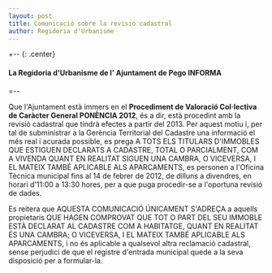 ```yaml
---
layout: post
title: Comunicació sobre la revisió cadastral
author: Regidoria d'Urbanisme
---
```

+-- {: .center}
#### La Regidoria d'Urbanisme de l' Ajuntament de Pego INFORMA 
=--

Que l'Ajuntament està immers en el **Procediment de Valoració Col·lectiva de Caràcter General PONÈNCIA 2012**, és a dir, està procedint amb la revisió cadastral que tindrà efectes a partir del 2013. Per aquest motiu i, per tal de subministrar a la Gerència Territorial del Cadastre una informació el més real i acurada possible, es prega A TOTS ELS TITULARS D'IMMOBLES QUE ESTIGUEN DECLARATS A CADASTRE, TOTAL O PARCIALMENT, COM A VIVENDA QUANT EN REALITAT SIGUEN UNA CAMBRA, O VICEVERSA, I EL MATEIX TAMBÉ APLICABLE ALS APARCAMENTS, es personen a l'Oficina Tècnica municipal fins al 14 de febrer de 2012, de dilluns a divendres, en horari d'11:00 a 13:30 hores, per a que puga procedir-se a l'oportuna revisió de dades. 

Es reitera que AQUESTA COMUNICACIÓ ÚNICAMENT S'ADREÇA a aquells propietaris QUE HAGEN COMPROVAT QUE TOT O PART DEL SEU IMMOBLE ESTÀ DECLARAT AL CADASTRE COM A HABITATGE, QUANT EN REALITAT ÉS UNA CAMBRA; O VICEVERSA, I EL MATEIX TAMBÉ APLICABLE ALS APARCAMENTS, i no és aplicable a qualsevol altra reclamació cadastral, sense perjudici de que el registre d'entrada municipal quede a la seva disposició per a formular-la.